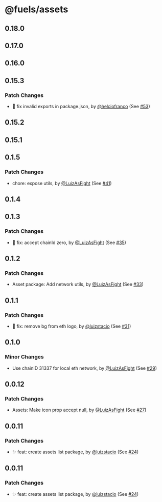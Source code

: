 # @fuels/assets

## 0.18.0

## 0.17.0

## 0.16.0

## 0.15.3

### Patch Changes

- 🐞 fix invalid exports in package.json, by [@helciofranco](https://github.com/helciofranco) (See [#53](https://github.com/FuelLabs/fuels-npm-packs/pull/53))

## 0.15.2

## 0.15.1

## 0.1.5

### Patch Changes

- chore: expose utils, by [@LuizAsFight](https://github.com/LuizAsFight) (See [#41](https://github.com/FuelLabs/fuels-npm-packs/pull/41))

## 0.1.4

## 0.1.3

### Patch Changes

- 🐞 fix: accept chainId zero, by [@LuizAsFight](https://github.com/LuizAsFight) (See [#35](https://github.com/FuelLabs/fuels-npm-packs/pull/35))

## 0.1.2

### Patch Changes

- Asset package: Add network utils, by [@LuizAsFight](https://github.com/LuizAsFight) (See [#33](https://github.com/FuelLabs/fuels-npm-packs/pull/33))

## 0.1.1

### Patch Changes

- 🐞 fix: remove bg from eth logo, by [@luizstacio](https://github.com/luizstacio) (See [#31](https://github.com/FuelLabs/fuels-npm-packs/pull/31))

## 0.1.0

### Minor Changes

- Use chainID 31337 for local eth network, by [@LuizAsFight](https://github.com/LuizAsFight) (See [#29](https://github.com/FuelLabs/fuels-npm-packs/pull/29))

## 0.0.12

### Patch Changes

- Assets: Make icon prop accept null, by [@LuizAsFight](https://github.com/LuizAsFight) (See [#27](https://github.com/FuelLabs/fuels-npm-packs/pull/27))

## 0.0.11

### Patch Changes

- ✨ feat: create assets list package, by [@luizstacio](https://github.com/luizstacio) (See [#24](https://github.com/FuelLabs/fuels-npm-packs/pull/24))

## 0.0.11

### Patch Changes

- ✨ feat: create assets list package, by [@luizstacio](https://github.com/luizstacio) (See [#24](https://github.com/FuelLabs/fuels-npm-packs/pull/24))
